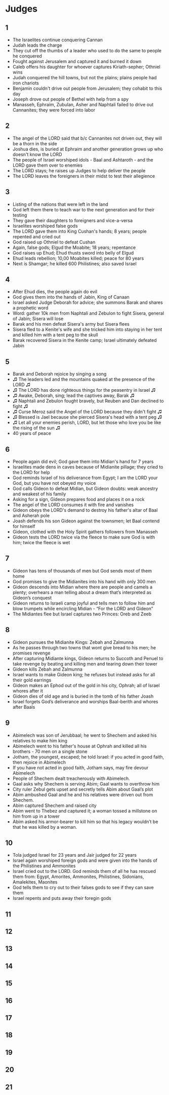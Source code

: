 # Judges

## 1
- The Israelites continue conquering Cannan
- Judah leads the charge
- They cut off the thumbs of a leader who used to do the same to people he conquered
- Fought against Jerusalem and captured it and burned it down
- Caleb offers his daughter for whoever captures Kiriath-sepher; Othniel wins
- Judah conquered the hill towns, but not the plains; plains people had iron chariots
- Benjamin couldn't drive out people from Jerusalem; they cohabit to this day
- Joseph drove out people of Bethel with help from a spy
- Manasseh, Ephraim, Zubulan, Asher and Naphtali failed to drive out Cannanites; they were forced into labor

## 2

- The angel of the LORD said that b/c Cannanites not driven out, they will be a thorn in the side
- Joshua dies, is buried at Ephraim and another generation grows up who doesn't know the LORD
- The people of Israel worshiped idols - Baal and Ashtaroth - and the LORD gave them over to enemies
- The LORD stays; he raises up Judges to help deliver the people
- The LORD leaves the foreigners in their midst to test their allegience

## 3

- Listing of the nations that were left in the land
- God left them there to teach war to the next generation and for their testing
- They gave their daughters to foreigners and vice-a-versa
- Israelites worshiped false gods
- The LORD gave them into King Cushan's hands; 8 years; people repented and cried out
- God raised up Othniel to defeat Cushan
- Again, false gods; Elgud the Moabite; 18 years; repentance
- God raises up Ehud; Ehud thusts sword into belly of Elgud
- Ehud leads rebellion; 10,00 Moabites killed; peace for 80 years
- Next is Shamgar; he killed 600 Philistines; also saved Israel

## 4

- After Ehud dies, the people again do evil
- God gives them into the hands of Jabin, King of Canaan
- Israel asked Judge Deborah for advice; she summons Barak and shares a prophetic word
- Word: gather 10k men from Naphtali and Zebulon to fight Sisera, general of Jabin; Sisera will lose
- Barak and his men defeat Sisera's army but Sisera flees
- Sisera fled to a Kenite's wife and she tricked him into staying in her tent and killed him with a tent peg to the skull
- Barak recovered Sisera in the Kenite camp; Israel ultimately defeated Jabin

## 5

- Barak and Deborah rejoice by singing a song
- ♫ The leaders led and the mountains quaked at the presence of the LORD ♫
- ♫ The LORD has done righteous things for the peasentry in Israel ♫
- ♫ Awake, Deborah, sing; lead the captives away, Barak ♫
- ♫ Naphtali and Zebulon fought bravely, but Reuben and Dan declined to fight ♫
- ♫ Curse Meroz said the Angel of the LORD because they didn't fight ♫
- ♫ Blessed is Jael because she pierced Sisera's head with a tent peg ♫
- ♫ Let all your enemies perish, LORD, but let those who love you be like the rising of the sun ♫
- 40 years of peace

## 6

- People again did evil; God gave them into Midian's hand for 7 years
- Israelites made dens in caves because of Midianite pillage; they cried to the LORD for help
- God reminds Israel of his deliverance from Egypt; I am the LORD your God, but you have not obeyed my voice
- God calls Gideon to defeat Midian, but Gideon doubts: weak ancestry and weakest of his family
- Asking for a sign, Gideon prepares food and places it on a rock
- The angel of the LORD consumes it with fire and vanishes
- Gideon obeys the LORD's demand to destroy his father's altar of Baal and Asherah pole
- Joash defends his son Gideon against the townsmen; let Baal contend for himself
- Gideon, clothed with the Holy Spirit gathers followers from Manasseh
- Gideon tests the LORD twice via the fleece to make sure God is with him; twice the fleece is wet

## 7

- Gideon has tens of thousands of men but God sends most of them home
- God promises to give the Midianites into his hand with only 300 men
- Gideon descends into Midian where there are people and camels a plenty; overhears a man telling about a dream that’s interpreted as Gideon’s conquest
- Gideon returns to Israeli camp joyful and tells men to follow him and blow trumpets while encircling Midian - “For the LORD and Gideon”
- The Midiantes flee but Israel captures two Princes: Oreb and Zeeb

## 8

- Gideon pursues the Midianite Kings: Zebah and Zalmunna
- As he passes through two towns that wont give bread to his men; he promises revenge
- After capturing Midiante kings, Gideon returns to Succoth and Penuel to take revenge by beating and killing men and tearing down their tower
- Gideon kills Zebah and Zalmunna
- Israel wants to make Gideon king; he refuses but instead asks for all their gold earrings
- Gideon makes an Ephod out of the gold in his city, Ophrah; all of Israel whores after it
- Gideon dies of old age and is buried in the tomb of his father Joash
- Israel forgets God’s deliverance and worships Baal-berith and whores after Baals

## 9

- Abimelech was son of Jerubbaal; he went to Shechem and asked his relatives to make him king
- Abimelech went to his father's house at Ophrah and killed all his brothers - 70 men on a single stone
- Jotham, the youngest, escaped; he told Israel: if you acted in good faith, then rejoice in Abimelech
- If you have not acted in good faith, Jotham says, may fire devour Abimelech
- People of Shechem dealt treacherously with Abimelech.
- Gaal asks why Shechem is serving Abim; Gaal wants to overthrow him
- City ruler Zebul gets upset and secretly tells Abim about Gaal’s plot
- Abim ambushed Gaal and he and his relatives were driven out from Shechem.
- Abim captured Shechem and raised city
- Abim went to Thebez and captured it; a woman tossed a millstone on him from up in a tower
- Abim asked his armor-bearer to kill him so that his legacy wouldn’t be that he was killed by a woman.


## 10

- Tola judged Israel for 23 years and Jair judged for 22 years
- Israel again worshiped foreign gods and were given into the hands of the Philistines and Ammonites
- Israel cried out to the LORD.  God reminds them of all he has rescued them from: Egypt, Amorites, Ammonites, Philistines, Sidonians, Amalekites, Maonites
- God tells them to cry out to their falses gods to see if they can save them
- Israel repents and puts away their foregin gods

## 11

## 12

## 13

## 14

## 15

## 16

## 17

## 18

## 19

## 20

## 21
